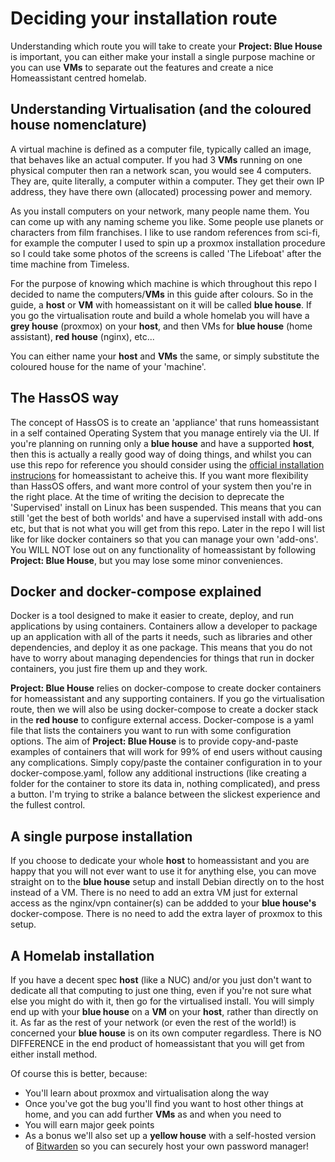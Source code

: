 # Deciding your installation route

Understanding which route you will take to create your **Project: Blue House** is important, you can either make your install a single purpose machine or you can use **VMs** to separate out the features and create a nice Homeassistant centred homelab.


## Understanding Virtualisation (and the coloured house nomenclature)

A virtual machine is defined as a computer file, typically called an image, that behaves like an actual computer.  If you had 3 **VMs** running on one physical computer then ran a network scan, you would see 4 computers.  They are, quite literally, a computer within a computer.  They get their own IP address, they have there own (allocated) processing power and memory.

As you install computers on your network, many people name them.  You can come up with any naming scheme you like.  Some people use planets or characters from film franchises.  I like to use random references from sci-fi, for example the computer I used to spin up a proxmox installation procedure so I could take some photos of the screens is called 'The Lifeboat' after the time machine from Timeless.

For the purpose of knowing which machine is which throughout this repo I decided to name the computers/**VMs** in this guide after colours.  So in the guide, a **host** or **VM** with homeassistant on it will be called **blue house**.  If you go the virtualisation route and build a whole homelab you will have a **grey house** (proxmox) on your **host**, and then VMs for **blue house** (home assistant), **red house** (nginx), etc...

You can either name your **host** and **VMs** the same, or simply substitute the coloured house for the name of your 'machine'.


## The HassOS way

The concept of HassOS is to create an 'appliance' that runs homeassistant in a self contained Operating System that you manage entirely via the UI.  If you're planning on running only a **blue house** and have a supported **host**, then this is actually a really good way of doing things, and whilst you can use this repo for reference you should consider using the [official installation instrucions](https://www.home-assistant.io/getting-started/) for homeassistant to acheive this.  If you want more flexibility than HassOS offers, and want more control of your system then you're in the right place.  At the time of writing the decision to deprecate the 'Supervised' install on Linux has been suspended.  This means that you can still 'get the best of both worlds' and have a supervised install with add-ons etc, but that is not what you will get from this repo.  Later in the repo I will list like for like docker containers so that you can manage your own 'add-ons'.  You WILL NOT lose out on any functionality of homeassistant by following **Project: Blue House**, but you may lose some minor conveniences.


## Docker and docker-compose explained

Docker is a tool designed to make it easier to create, deploy, and run applications by using containers. Containers allow a developer to package up an application with all of the parts it needs, such as libraries and other dependencies, and deploy it as one package.  This means that you do not have to worry about managing dependencies for things that run in docker containers, you just fire them up and they work.

**Project: Blue House** relies on docker-compose to create docker containers for homeassistant and any supporting containers.  If you go the virtualisation route, then we will also be using docker-compose to create a docker stack in the **red house** to configure external access.  Docker-compose is a yaml file that lists the containers you want to run with some configuration options.  The aim of **Project: Blue House** is to provide copy-and-paste examples of containers that will work for 99% of end users without causing any complications.  Simply copy/paste the container configuration in to your docker-compose.yaml, follow any additional instructions (like creating a folder for the container to store its data in, nothing complicated), and press a button.  I'm trying to strike a balance between the slickest experience and the fullest control.


## A single purpose installation

If you choose to dedicate your whole **host** to homeassistant and you are happy that you will not ever want to use it for anything else, you can move straight on to the **blue house** setup and install Debian directly on to the host instead of a VM.  There is no need to add an extra VM just for external access as the nginx/vpn container(s) can be addded to your **blue house's** docker-compose.  There is no need to add the extra layer of proxmox to this setup.

## A Homelab installation

If you have a decent spec **host** (like a NUC) and/or you just don't want to dedicate all that computing to just one thing, even if you're not sure what else you might do with it, then go for the virtualised install.  You will simply end up with your **blue house** on a **VM** on your **host**, rather than directly on it.  As far as the rest of your network (or even the rest of the world!) is concerned your **blue house** is on its own computer regardless.  There is NO DIFFERENCE in the end product of homeassistant that you will get from either install method.

Of course this is better, because:

 - You'll learn about proxmox and virtualisation along the way
 - Once you've got the bug you'll find you want to host other things at home, and you can add further **VMs** as and when you need to
 - You will earn major geek points
 - As a bonus we'll also set up a **yellow house** with a self-hosted version of [Bitwarden]() so you can securely host your own password manager!


